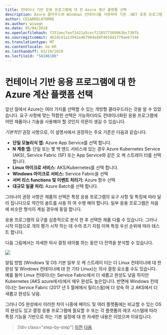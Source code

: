 ```yaml
---
title: 컨테이너 기반 응용 프로그램에 대 한 Azure 계산 플랫폼 선택
description: Azure 클라우드와 Windows 컨테이너를 사용하여 기존 .NET 응용 프로그램 최신화 | 컨테이너 기반 응용 프로그램용 Azure 계산 플랫폼 선택
author: CESARDELATORRE
ms.author: wiwagn
ms.date: 05/04/2018
ms.openlocfilehash: f251aecfeaf2421a5cecf218577369963bc736fb
ms.sourcegitcommit: 462dc41a13942e467984e48f4018d1f79ae67346
ms.translationtype: MT
ms.contentlocale: ko-KR
ms.lasthandoff: 03/19/2019
ms.locfileid: "58186106"
---
```

# <a name="choosing-azure-compute-platforms-for-container-based-applications"></a>컨테이너 기반 응용 프로그램에 대 한 Azure 계산 플랫폼 선택

앞선 절에서 Azure는 여러 가지를 선택할 수 있는 개방형 클라우드라는 것을 알 수 있었습니다. 요구 사항에 맞는 적합한 선택은 가능하더라도 컨테이너화된 응용 프로그램에 어떤 제품이나 기술을 사용해야 할 것인지 의문이 생길 수 있습니다.

*기본적인* 권장 사항으로, 이 설명서에서 권장하는 주요 기준은 다음과 같습니다.

- **단일 모놀리식 앱:** Azure App Service를 선택 합니다.
- **N 계층 앱:** 단일 또는 몇 백 엔드 서비스에 있는 경우 Azure Kubernetes Service (AKS), Service Fabric (SF) 또는 App Service와 같은 오 케 스트레이 터를 선택 합니다.
- **Linux 마이크로 서비스:** AKS/Kubernetes를 선택 합니다.
- **Windows 마이크로 서비스:** Service Fabric을 선택
- **서버 리스 functions 및 이벤트 처리기:** Azure 함수 선택
- **대규모 일괄 처리:** Azure Batch를 선택 합니다.

그러나이 권장 사항은 제품의 선택은 특정 응용 프로그램의 요구 사항 및 특징에 따라 달라 집니다으로 약간의 솔트를 사용 하 여 수행 해야 합니다. 일부 응용 프로그램은 처음에 비슷한 형식이 계실 경우에 동일 합니다.

응용 프로그램의 요구를 심층적으로 분석 한 후 선택한 제품 다를 수 있습니다. 그러나 시작 지점으로 개의 평가 시작 하는 데 수의 초기 지침 이며 특정 우선 순위에 따라 테스트 합니다.

다음 그림에서는 자세한 의사 결정 테이블 하는 동안 더 전역을 분석할 수 있습니다.

![](./media/image8.5.png)

알림 방법 (Windows 및 OS 기본 일부 오 케 스트레이 터는 더 Linux 컨테이너에 대 한 완성 및 Windows 컨테이너에 대 한 기타 Linux)는 의사 결정 요소를 수도 있습니다. 예를 들어 Linux 컨테이너는 Service Fabric에서 더 새롭고 완성도 낮음 하지만 Kubernetes (AKS azure에서)에서 매우 완성도 높은입니다. 반면에 Windows 컨테이너는 Service Fabric (2017 년 5 월에에서 릴리스됨)에 더 성숙 하 고 AKS에서 더 새롭고 완성도 낮음.

그러나 OS 완성에서 이러한 차이 나중에 페이드 및 여러 플랫폼에는 비교할 수 있는 OS의 완성도 있고 결정 응용 프로그램에 필요할 수 또는 각 플랫폼의 에코 시스템에 따라 특정 기능을 기반으로 하는 기본 설정에 대 한 자세한 내용은 이었으며 이유입니다.

> [!div class="step-by-step"]
> [이전](when-to-deploy-windows-containers-to-azure-container-service-kubernetes.md)
> [다음](build-resilient-services-ready-for-the-cloud-embrace-transient-failures-in-the-cloud.md)
